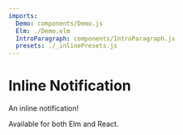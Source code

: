 ```yaml
---
imports:
  Demo: components/Demo.js
  Elm: ./Demo.elm
  IntroParagraph: components/IntroParagraph.js
  presets: ./_inlinePresets.js
---
```


# Inline Notification

<IntroParagraph>

An inline notification!

Available for both Elm and React.

</IntroParagraph>

<Demo presets={presets} elm={Elm.Notification.Demo} />
